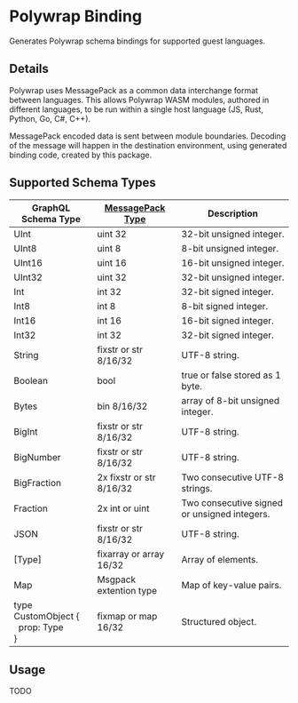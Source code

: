 # Polywrap Binding

Generates Polywrap schema bindings for supported guest languages.

## Details

Polywrap uses MessagePack as a common data interchange format between languages. This allows Polywrap WASM modules, authored in different languages, to be run within a single host language (JS, Rust, Python, Go, C#, C++).

MessagePack encoded data is sent between module boundaries. Decoding of the message will happen in the destination environment, using generated binding code, created by this package.

## Supported Schema Types

| GraphQL Schema Type | [MessagePack Type](https://github.com/msgpack/msgpack/blob/master/spec.md#formats) | Description |
|-|-|-|
| UInt | uint 32 | 32-bit unsigned integer. |
| UInt8 | uint 8 | 8-bit unsigned integer. |
| UInt16 | uint 16 | 16-bit unsigned integer. |
| UInt32 | uint 32 | 32-bit unsigned integer. |
| Int | int 32 | 32-bit signed integer. |
| Int8 | int 8 | 8-bit signed integer. |
| Int16 | int 16 | 16-bit signed integer. |
| Int32 | int 32 | 32-bit signed integer. |
| String | fixstr or str 8/16/32 | UTF-8 string. |
| Boolean | bool | true or false stored as 1 byte. |
| Bytes | bin 8/16/32 | array of 8-bit unsigned integer. |
| BigInt | fixstr or str 8/16/32 | UTF-8 string. |
| BigNumber | fixstr or str 8/16/32 | UTF-8 string. |
| BigFraction | 2x fixstr or str 8/16/32 | Two consecutive UTF-8 strings. |
| Fraction | 2x int or uint | Two consecutive signed or unsigned integers. |
| JSON | fixstr or str 8/16/32 | UTF-8 string. |
| [Type] | fixarray or array 16/32 | Array of elements. |
| Map | Msgpack extention type | Map of key-value pairs. |
| type CustomObject {<br/>&nbsp;&nbsp;prop: Type<br/>} | fixmap or map 16/32 | Structured object. |

## Usage

TODO
